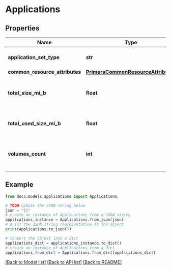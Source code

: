 # Applications


## Properties

Name | Type | Description | Notes
------------ | ------------- | ------------- | -------------
**application_set_type** | **str** | Name of the application | [optional] 
**common_resource_attributes** | [**PrimeraCommonResourceAttributes**](PrimeraCommonResourceAttributes.md) |  | [optional] 
**total_size_mi_b** | **float** | The total volume size in MiB of the application | [optional] 
**total_used_size_mi_b** | **float** | The total used size in Mib of the application | [optional] 
**volumes_count** | **int** | The number of volumes in an application | [optional] 

## Example

```python
from dscc.models.applications import Applications

# TODO update the JSON string below
json = "{}"
# create an instance of Applications from a JSON string
applications_instance = Applications.from_json(json)
# print the JSON string representation of the object
print(Applications.to_json())

# convert the object into a dict
applications_dict = applications_instance.to_dict()
# create an instance of Applications from a dict
applications_from_dict = Applications.from_dict(applications_dict)
```
[[Back to Model list]](../README.md#documentation-for-models) [[Back to API list]](../README.md#documentation-for-api-endpoints) [[Back to README]](../README.md)


